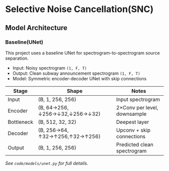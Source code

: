 # Selective Noise Cancellation(SNC)

## Model Architecture
### Baseline(UNet)
This project uses a baseline UNet for spectrogram-to-spectrogram source separation.

- Input: Noisy spectrogram `(1, F, T)`
- Output: Clean subway announcement spectrogram `(1, F, T)`
- Model: Symmetric encoder-decoder UNet with skip connections

| Stage        | Shape                         | Notes                          |
|--------------|-------------------------------|--------------------------------|
| Input        | (B, 1, 256, 256)              | Input spectrogram              |
| Encoder      | (B, 64→256, ↓256→↓32,↓256→↓32)| 2×Conv per level, downsample   |
| Bottleneck   | (B, 512, 32, 32)              | Deepest layer                  |
| Decoder      | (B, 256→64, ↑32→↑256,↑32→↑256)| Upconv + skip connections      |
| Output       | (B, 1, 256, 256)              | Predicted clean spectrogram    |

_See `code/models/unet.py` for full details._
